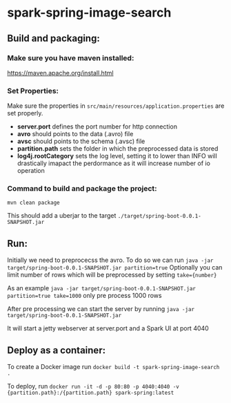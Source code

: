 # spark-spring-image-search

## Build and packaging:

### Make sure you have maven installed:
https://maven.apache.org/install.html

### Set Properties:
Make sure the properties in `src/main/resources/application.properties` are set properly.

- **server.port** defines the port number for http connection
- **avro** should points to the data (.avro) file
- **avsc** should points to the schema (.avsc) file
- **partition.path** sets the folder in which the preprocessed data is stored
- **log4j.rootCategory** sets the log level, setting it to lower than INFO will drastically imapact the perdormance as it will increase number of io operation

### Command to build and package the project:
`mvn clean package`

This should add a uberjar to the target `./target/spring-boot-0.0.1-SNAPSHOT.jar`

## Run:
Initially we need to preprocecss the avro. To do so  we can run `java -jar target/spring-boot-0.0.1-SNAPSHOT.jar partition=true`
Optionally you can limit number of rows which will be preprocessed by setting `take={number}`

As an example `java -jar target/spring-boot-0.0.1-SNAPSHOT.jar partition=true take=1000` only pre process 1000 rows

After pre processing we can start the server by running `java -jar target/spring-boot-0.0.1-SNAPSHOT.jar`

It will start a jetty webserver at server.port and a Spark UI at port 4040

## Deploy as a container:
To create a Docker image run `docker build -t spark-spring-image-search .`

To deploy, run `docker run -it -d -p 80:80 -p 4040:4040 -v {partition.path}:/{partition.path} spark-spring:latest `

